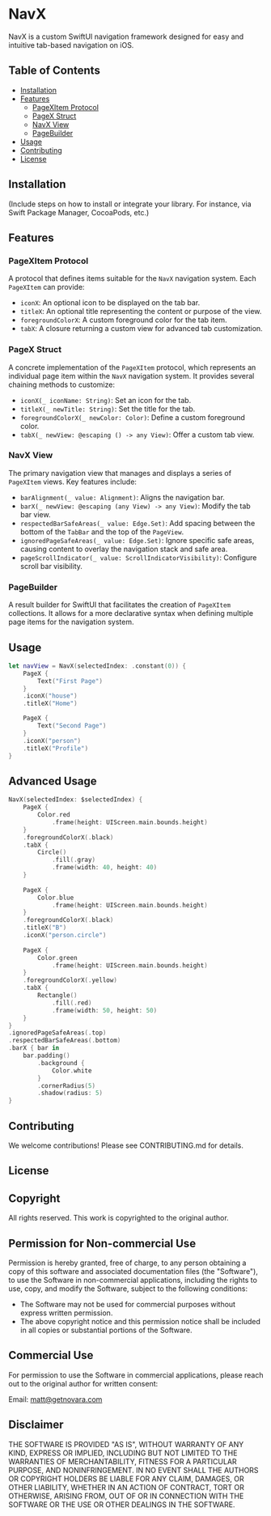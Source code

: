# NavX

NavX is a custom SwiftUI navigation framework designed for easy and intuitive tab-based navigation on iOS.

## Table of Contents

- [Installation](#installation)
- [Features](#features)
    - [PageXItem Protocol](#pagexitem-protocol)
    - [PageX Struct](#pagex-struct)
    - [NavX View](#navx-view)
    - [PageBuilder](#pagebuilder)
- [Usage](#usage)
- [Contributing](#contributing)
- [License](#license)

## Installation

(Include steps on how to install or integrate your library. For instance, via Swift Package Manager, CocoaPods, etc.)

## Features

### PageXItem Protocol

A protocol that defines items suitable for the `NavX` navigation system. Each `PageXItem` can provide:

- `iconX`: An optional icon to be displayed on the tab bar.
- `titleX`: An optional title representing the content or purpose of the view.
- `foregroundColorX`: A custom foreground color for the tab item.
- `tabX`: A closure returning a custom view for advanced tab customization.

### PageX Struct

A concrete implementation of the `PageXItem` protocol, which represents an individual page item within the `NavX` navigation system. It provides several chaining methods to customize:

- `iconX(_ iconName: String)`: Set an icon for the tab.
- `titleX(_ newTitle: String)`: Set the title for the tab.
- `foregroundColorX(_ newColor: Color)`: Define a custom foreground color.
- `tabX(_ newView: @escaping () -> any View)`: Offer a custom tab view.

### NavX View

The primary navigation view that manages and displays a series of `PageXItem` views. Key features include:

- `barAlignment(_ value: Alignment)`: Aligns the navigation bar.
- `barX(_ newView: @escaping (any View) -> any View)`: Modify the tab bar view.
- `respectedBarSafeAreas(_ value: Edge.Set)`: Add spacing between the bottom of the `TabBar` and the top of the `PageView`.
- `ignoredPageSafeAreas(_ value: Edge.Set)`: Ignore specific safe areas, causing content to overlay the navigation stack and safe area.
- `pageScrollIndicator(_ value: ScrollIndicatorVisibility)`: Configure scroll bar visibility.

### PageBuilder

A result builder for SwiftUI that facilitates the creation of `PageXItem` collections. It allows for a more declarative syntax when defining multiple page items for the navigation system.

## Usage

```swift
let navView = NavX(selectedIndex: .constant(0)) {
    PageX {
        Text("First Page")
    }
    .iconX("house")
    .titleX("Home")

    PageX {
        Text("Second Page")
    }
    .iconX("person")
    .titleX("Profile")
}

```
## Advanced Usage

```swift
NavX(selectedIndex: $selectedIndex) {
    PageX {
        Color.red
            .frame(height: UIScreen.main.bounds.height)
    }
    .foregroundColorX(.black)
    .tabX {
        Circle()
            .fill(.gray)
            .frame(width: 40, height: 40)
    }
    
    PageX {
        Color.blue
            .frame(height: UIScreen.main.bounds.height)
    }
    .foregroundColorX(.black)
    .titleX("B")
    .iconX("person.circle")
    
    PageX {
        Color.green
            .frame(height: UIScreen.main.bounds.height)
    }
    .foregroundColorX(.yellow)
    .tabX {
        Rectangle()
            .fill(.red)
            .frame(width: 50, height: 50)
    }
}
.ignoredPageSafeAreas(.top)
.respectedBarSafeAreas(.bottom)
.barX { bar in
    bar.padding()
        .background {
            Color.white
        }
        .cornerRadius(5)
        .shadow(radius: 5)
}
```

## Contributing

We welcome contributions! Please see CONTRIBUTING.md for details.

## License

## Copyright

All rights reserved. This work is copyrighted to the original author.

## Permission for Non-commercial Use

Permission is hereby granted, free of charge, to any person obtaining a copy of this software and associated documentation files (the "Software"), to use the Software in non-commercial applications, including the rights to use, copy, and modify the Software, subject to the following conditions:

- The Software may not be used for commercial purposes without express written permission.
- The above copyright notice and this permission notice shall be included in all copies or substantial portions of the Software.

## Commercial Use

For permission to use the Software in commercial applications, please reach out to the original author for written consent:

Email: [matt@getnovara.com](mailto:matt@getnovara.com)

## Disclaimer

THE SOFTWARE IS PROVIDED "AS IS", WITHOUT WARRANTY OF ANY KIND, EXPRESS OR IMPLIED, INCLUDING BUT NOT LIMITED TO THE WARRANTIES OF MERCHANTABILITY, FITNESS FOR A PARTICULAR PURPOSE, AND NONINFRINGEMENT. IN NO EVENT SHALL THE AUTHORS OR COPYRIGHT HOLDERS BE LIABLE FOR ANY CLAIM, DAMAGES, OR OTHER LIABILITY, WHETHER IN AN ACTION OF CONTRACT, TORT OR OTHERWISE, ARISING FROM, OUT OF OR IN CONNECTION WITH THE SOFTWARE OR THE USE OR OTHER DEALINGS IN THE SOFTWARE.

```


